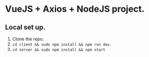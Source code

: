 # VueJS + Axios + NodeJS project.

## Local set up.
1. Clone the repo.
2. ```cd client && sudo npm install && npm run dev```.
3. ```cd server && sudo npm install && npm start```

